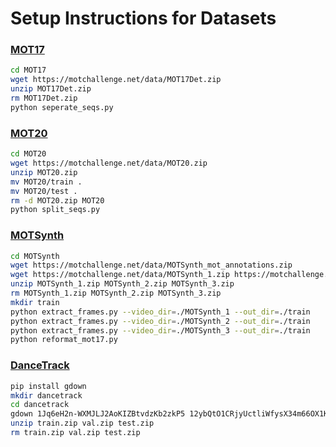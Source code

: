 # Setup Instructions for Datasets

### [MOT17](https://motchallenge.net/data/MOT17Det)
```bash
cd MOT17
wget https://motchallenge.net/data/MOT17Det.zip
unzip MOT17Det.zip
rm MOT17Det.zip
python seperate_seqs.py
```

### [MOT20](https://motchallenge.net/data/MOT20)
```bash
cd MOT20
wget https://motchallenge.net/data/MOT20.zip
unzip MOT20.zip
mv MOT20/train .
mv MOT20/test .
rm -d MOT20.zip MOT20
python split_seqs.py
```

### [MOTSynth](https://motchallenge.net/data/MOTSynth-MOT-CVPR22/)
```bash
cd MOTSynth
wget https://motchallenge.net/data/MOTSynth_mot_annotations.zip
wget https://motchallenge.net/data/MOTSynth_1.zip https://motchallenge.net/data/MOTSynth_2.zip https://motchallenge.net/data/MOTSynth_3.zip
unzip MOTSynth_1.zip MOTSynth_2.zip MOTSynth_3.zip
rm MOTSynth_1.zip MOTSynth_2.zip MOTSynth_3.zip
mkdir train
python extract_frames.py --video_dir=./MOTSynth_1 --out_dir=./train
python extract_frames.py --video_dir=./MOTSynth_2 --out_dir=./train
python extract_frames.py --video_dir=./MOTSynth_3 --out_dir=./train
python reformat_mot17.py
```

### [DanceTrack](https://dancetrack.github.io/)
```bash
pip install gdown
mkdir dancetrack
cd dancetrack
gdown 1Jq6eH2n-WXMJLJ2AoKIZBtvdzKb2zkP5 12ybQtO1CRjyUctliWfysX34m66OX1Kvd 1AacPqd8iM2qD1OaYS9NklvKGyCl-vvZG
unzip train.zip val.zip test.zip
rm train.zip val.zip test.zip
```